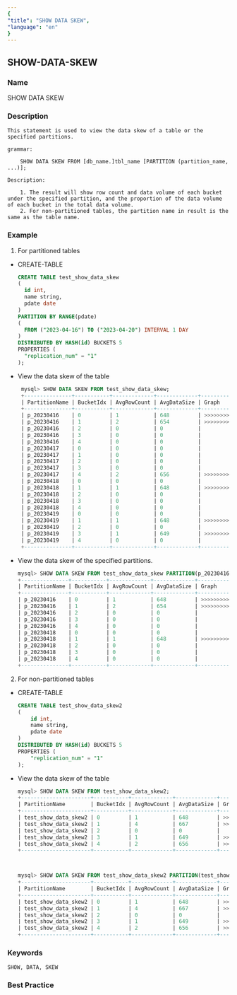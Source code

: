 ```yaml
---
{
"title": "SHOW DATA SKEW",
"language": "en"
}
---
```


<!-- 
Licensed to the Apache Software Foundation (ASF) under one
or more contributor license agreements.  See the NOTICE file
distributed with this work for additional information
regarding copyright ownership.  The ASF licenses this file
to you under the Apache License, Version 2.0 (the
"License"); you may not use this file except in compliance
with the License.  You may obtain a copy of the License at

  http://www.apache.org/licenses/LICENSE-2.0

Unless required by applicable law or agreed to in writing,
software distributed under the License is distributed on an
"AS IS" BASIS, WITHOUT WARRANTIES OR CONDITIONS OF ANY
KIND, either express or implied.  See the License for the
specific language governing permissions and limitations
under the License.
-->

## SHOW-DATA-SKEW

### Name

SHOW DATA SKEW

### Description

    This statement is used to view the data skew of a table or the specified partitions.

    grammar:

        SHOW DATA SKEW FROM [db_name.]tbl_name [PARTITION (partition_name, ...)];

    Description:

        1. The result will show row count and data volume of each bucket under the specified partition, and the proportion of the data volume of each bucket in the total data volume.
        2. For non-partitioned tables, the partition name in result is the same as the table name.

### Example
1. For partitioned tables

* CREATE-TABLE
    ```sql
    CREATE TABLE test_show_data_skew
    (
      id int, 
      name string, 
      pdate date
    ) 
    PARTITION BY RANGE(pdate) 
    (
      FROM ("2023-04-16") TO ("2023-04-20") INTERVAL 1 DAY
    ) 
    DISTRIBUTED BY HASH(id) BUCKETS 5
    PROPERTIES (
      "replication_num" = "1"
    );
    ```
* View the data skew of the table
   ```sql
    mysql> SHOW DATA SKEW FROM test_show_data_skew;
    +---------------+-----------+-------------+-------------+------------------------------------------------------------------------------------------------------+---------+
    | PartitionName | BucketIdx | AvgRowCount | AvgDataSize | Graph                                                                                                | Percent |
    +---------------+-----------+-------------+-------------+------------------------------------------------------------------------------------------------------+---------+
    | p_20230416    | 0         | 1           | 648         | >>>>>>>>>>>>>>>>>>>>>>>>>>>>>>>>>>>>>>>>>>>>>>>>>                                                    | 49.77 % |
    | p_20230416    | 1         | 2           | 654         | >>>>>>>>>>>>>>>>>>>>>>>>>>>>>>>>>>>>>>>>>>>>>>>>>>                                                   | 50.23 % |
    | p_20230416    | 2         | 0           | 0           |                                                                                                      | 00.00 % |
    | p_20230416    | 3         | 0           | 0           |                                                                                                      | 00.00 % |
    | p_20230416    | 4         | 0           | 0           |                                                                                                      | 00.00 % |
    | p_20230417    | 0         | 0           | 0           |                                                                                                      | 00.00 % |
    | p_20230417    | 1         | 0           | 0           |                                                                                                      | 00.00 % |
    | p_20230417    | 2         | 0           | 0           |                                                                                                      | 00.00 % |
    | p_20230417    | 3         | 0           | 0           |                                                                                                      | 00.00 % |
    | p_20230417    | 4         | 2           | 656         | >>>>>>>>>>>>>>>>>>>>>>>>>>>>>>>>>>>>>>>>>>>>>>>>>>>>>>>>>>>>>>>>>>>>>>>>>>>>>>>>>>>>>>>>>>>>>>>>>>>> | 100.00% |
    | p_20230418    | 0         | 0           | 0           |                                                                                                      | 00.00 % |
    | p_20230418    | 1         | 1           | 648         | >>>>>>>>>>>>>>>>>>>>>>>>>>>>>>>>>>>>>>>>>>>>>>>>>>>>>>>>>>>>>>>>>>>>>>>>>>>>>>>>>>>>>>>>>>>>>>>>>>>> | 100.00% |
    | p_20230418    | 2         | 0           | 0           |                                                                                                      | 00.00 % |
    | p_20230418    | 3         | 0           | 0           |                                                                                                      | 00.00 % |
    | p_20230418    | 4         | 0           | 0           |                                                                                                      | 00.00 % |
    | p_20230419    | 0         | 0           | 0           |                                                                                                      | 00.00 % |
    | p_20230419    | 1         | 1           | 648         | >>>>>>>>>>>>>>>>>>>>>>>>>>>>>>>>>>>>>>>>>>>>>>>>>                                                    | 49.96 % |
    | p_20230419    | 2         | 0           | 0           |                                                                                                      | 00.00 % |
    | p_20230419    | 3         | 1           | 649         | >>>>>>>>>>>>>>>>>>>>>>>>>>>>>>>>>>>>>>>>>>>>>>>>>>                                                   | 50.04 % |
    | p_20230419    | 4         | 0           | 0           |                                                                                                      | 00.00 % |
    +---------------+-----------+-------------+-------------+------------------------------------------------------------------------------------------------------+---------+
    ```
* View the data skew of the specified partitions.
    ```sql
    mysql> SHOW DATA SKEW FROM test_show_data_skew PARTITION(p_20230416, p_20230418);
    +---------------+-----------+-------------+-------------+------------------------------------------------------------------------------------------------------+---------+
    | PartitionName | BucketIdx | AvgRowCount | AvgDataSize | Graph                                                                                                | Percent |
    +---------------+-----------+-------------+-------------+------------------------------------------------------------------------------------------------------+---------+
    | p_20230416    | 0         | 1           | 648         | >>>>>>>>>>>>>>>>>>>>>>>>>>>>>>>>>>>>>>>>>>>>>>>>>                                                    | 49.77 % |
    | p_20230416    | 1         | 2           | 654         | >>>>>>>>>>>>>>>>>>>>>>>>>>>>>>>>>>>>>>>>>>>>>>>>>>                                                   | 50.23 % |
    | p_20230416    | 2         | 0           | 0           |                                                                                                      | 00.00 % |
    | p_20230416    | 3         | 0           | 0           |                                                                                                      | 00.00 % |
    | p_20230416    | 4         | 0           | 0           |                                                                                                      | 00.00 % |
    | p_20230418    | 0         | 0           | 0           |                                                                                                      | 00.00 % |
    | p_20230418    | 1         | 1           | 648         | >>>>>>>>>>>>>>>>>>>>>>>>>>>>>>>>>>>>>>>>>>>>>>>>>>>>>>>>>>>>>>>>>>>>>>>>>>>>>>>>>>>>>>>>>>>>>>>>>>>> | 100.00% |
    | p_20230418    | 2         | 0           | 0           |                                                                                                      | 00.00 % |
    | p_20230418    | 3         | 0           | 0           |                                                                                                      | 00.00 % |
    | p_20230418    | 4         | 0           | 0           |                                                                                                      | 00.00 % |
    +---------------+-----------+-------------+-------------+------------------------------------------------------------------------------------------------------+---------+
    ```

2. For non-partitioned tables

* CREATE-TABLE
    ```sql
    CREATE TABLE test_show_data_skew2
    (
        id int, 
        name string, 
        pdate date
    ) 
    DISTRIBUTED BY HASH(id) BUCKETS 5
    PROPERTIES (
        "replication_num" = "1"
    );
    ```
* View the data skew of the table
    ```sql
    mysql> SHOW DATA SKEW FROM test_show_data_skew2;
    +----------------------+-----------+-------------+-------------+---------------------------+---------+
    | PartitionName        | BucketIdx | AvgRowCount | AvgDataSize | Graph                     | Percent |
    +----------------------+-----------+-------------+-------------+---------------------------+---------+
    | test_show_data_skew2 | 0         | 1           | 648         | >>>>>>>>>>>>>>>>>>>>>>>>  | 24.73 % |
    | test_show_data_skew2 | 1         | 4           | 667         | >>>>>>>>>>>>>>>>>>>>>>>>> | 25.46 % |
    | test_show_data_skew2 | 2         | 0           | 0           |                           | 00.00 % |
    | test_show_data_skew2 | 3         | 1           | 649         | >>>>>>>>>>>>>>>>>>>>>>>>  | 24.77 % |
    | test_show_data_skew2 | 4         | 2           | 656         | >>>>>>>>>>>>>>>>>>>>>>>>> | 25.04 % |
    +----------------------+-----------+-------------+-------------+---------------------------+---------+



    mysql> SHOW DATA SKEW FROM test_show_data_skew2 PARTITION(test_show_data_skew2);
    +----------------------+-----------+-------------+-------------+---------------------------+---------+
    | PartitionName        | BucketIdx | AvgRowCount | AvgDataSize | Graph                     | Percent |
    +----------------------+-----------+-------------+-------------+---------------------------+---------+
    | test_show_data_skew2 | 0         | 1           | 648         | >>>>>>>>>>>>>>>>>>>>>>>>  | 24.73 % |
    | test_show_data_skew2 | 1         | 4           | 667         | >>>>>>>>>>>>>>>>>>>>>>>>> | 25.46 % |
    | test_show_data_skew2 | 2         | 0           | 0           |                           | 00.00 % |
    | test_show_data_skew2 | 3         | 1           | 649         | >>>>>>>>>>>>>>>>>>>>>>>>  | 24.77 % |
    | test_show_data_skew2 | 4         | 2           | 656         | >>>>>>>>>>>>>>>>>>>>>>>>> | 25.04 % |
    +----------------------+-----------+-------------+-------------+---------------------------+---------+
    ```

### Keywords

    SHOW, DATA, SKEW

### Best Practice
